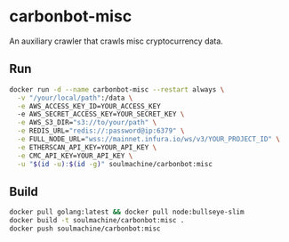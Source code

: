 # carbonbot-misc

An auxiliary crawler that crawls misc cryptocurrency data.

## Run

```bash
docker run -d --name carbonbot-misc --restart always \
  -v "/your/local/path":/data \
  -e AWS_ACCESS_KEY_ID=YOUR_ACCESS_KEY
  -e AWS_SECRET_ACCESS_KEY=YOUR_SECRET_KEY \
  -e AWS_S3_DIR="s3://to/your/path" \
  -e REDIS_URL="redis://:password@ip:6379" \
  -e FULL_NODE_URL="wss://mainnet.infura.io/ws/v3/YOUR_PROJECT_ID" \
  -e ETHERSCAN_API_KEY=YOUR_API_KEY \
  -e CMC_API_KEY=YOUR_API_KEY \
  -u "$(id -u):$(id -g)" soulmachine/carbonbot:misc
```

## Build

```bash
docker pull golang:latest && docker pull node:bullseye-slim
docker build -t soulmachine/carbonbot:misc .
docker push soulmachine/carbonbot:misc
```
